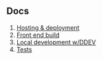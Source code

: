 ## Docs

1. [Hosting & deployment](./01-hosting-and-deployment.md)
2. [Front end build](./02-front-end-build.md)
3. [Local development w/DDEV](./03-ddev-local-development.md)
4. [Tests](./04-tests.md)
